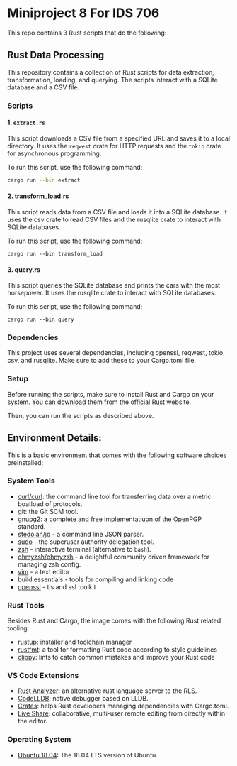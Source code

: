# Miniproject 8 For IDS 706

This repo contains 3 Rust scripts that do the following:

## Rust Data Processing

This repository contains a collection of Rust scripts for data extraction, transformation, loading, and querying. The scripts interact with a SQLite database and a CSV file.

### Scripts

#### 1. `extract.rs`

This script downloads a CSV file from a specified URL and saves it to a local directory. It uses the `reqwest` crate for HTTP requests and the `tokio` crate for asynchronous programming.

To run this script, use the following command:

```bash
cargo run --bin extract
```

#### 2. transform_load.rs
This script reads data from a CSV file and loads it into a SQLite database. It uses the csv crate to read CSV files and the rusqlite crate to interact with SQLite databases.

To run this script, use the following command:

```
cargo run --bin transform_load
```

#### 3. query.rs
This script queries the SQLite database and prints the cars with the most horsepower. It uses the rusqlite crate to interact with SQLite databases.

To run this script, use the following command:

```
cargo run --bin query
```

### Dependencies
This project uses several dependencies, including openssl, reqwest, tokio, csv, and rusqlite. Make sure to add these to your Cargo.toml file.

### Setup
Before running the scripts, make sure to install Rust and Cargo on your system. You can download them from the official Rust website.

Then, you can run the scripts as described above.

## Environment Details:

This is a basic environment that comes with the following software choices preinstalled:

### System Tools

- [curl/curl](https://github.com/curl/curl): the command line tool for transferring data over a metric boatload of protocols.
- git: the Git SCM tool.
- [gnupg2](https://gnupg.org/): a complete and free implementatiuon of the OpenPGP standard.
- [stedolan/jq](https://github.com/stedolan/jq) - a command line JSON parser.
- [sudo](https://www.sudo.ws/) - the superuser authority delegation tool.
- [zsh](https://www.zsh.org/) - interactive terminal (alternative to `bash`).
- [ohmyzsh/ohmyzsh](https://github.com/ohmyzsh/ohmyzsh) - a delightful community driven framework for managing zsh config.
- [vim](https://www.vim.org/) - a text editor
- build essentials - tools for compiling and linking code
- [openssl](https://www.openssl.org/) - tls and ssl toolkit

### Rust Tools

Besides Rust and Cargo, the image comes with the following Rust related tooling:

- [rustup](https://rustup.rs/): installer and toolchain manager
- [rustfmt](https://github.com/rust-lang/rustfmt): a tool for formatting Rust code according to style guidelines
- [clippy](https://github.com/rust-lang/rust-clippy): lints to catch common mistakes and improve your Rust code

### VS Code Extensions

- [Rust Analyzer](https://marketplace.visualstudio.com/items?itemName=matklad.rust-analyzer): an alternative rust language server to the RLS.
- [CodeLLDB](https://marketplace.visualstudio.com/items?itemName=vadimcn.vscode-lldb): native debugger based on LLDB.
- [Crates](https://marketplace.visualstudio.com/items?itemName=serayuzgur.crates): helps Rust developers managing dependencies with Cargo.toml.
- [Live Share](https://marketplace.visualstudio.com/items?itemName=ms-vsliveshare.vsliveshare): collaborative, multi-user remote editing from directly within the editor.

### Operating System

- [Ubuntu 18.04](https://releases.ubuntu.com/18.04.4/): The 18.04 LTS version of Ubuntu.